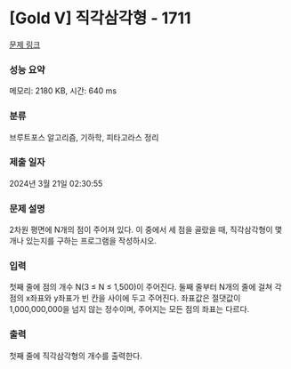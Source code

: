 # [Gold V] 직각삼각형 - 1711 

[문제 링크](https://www.acmicpc.net/problem/1711) 

### 성능 요약

메모리: 2180 KB, 시간: 640 ms

### 분류

브루트포스 알고리즘, 기하학, 피타고라스 정리

### 제출 일자

2024년 3월 21일 02:30:55

### 문제 설명

<p>2차원 평면에 N개의 점이 주어져 있다. 이 중에서 세 점을 골랐을 때, 직각삼각형이 몇 개나 있는지를 구하는 프로그램을 작성하시오.</p>

### 입력 

 <p>첫째 줄에 점의 개수 N(3 ≤ N ≤ 1,500)이 주어진다. 둘째 줄부터 N개의 줄에 걸쳐 각 점의 x좌표와 y좌표가 빈 칸을 사이에 두고 주어진다. 좌표값은 절댓값이 1,000,000,000을 넘지 않는 정수이며, 주어지는 모든 점의 좌표는 다르다.</p>

### 출력 

 <p>첫째 줄에 직각삼각형의 개수를 출력한다.</p>

